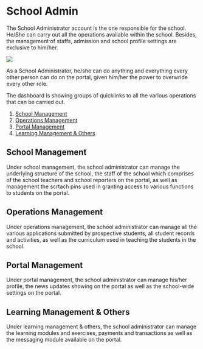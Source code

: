 # School Admin

The School Administrator account is the one responsible for the school. He/She can carry out all the operations available within the school. Besides, the management of staffs, admission and school profile settings are exclusive to him/her.

![](/images/admin.png)

As a School Administrator, he/she can do anything and everything every other person can do on the portal, given him/her the power to overwride every other role.

The dashboard is showing groups of quicklinks to all the various operations that can be carried out.

1. [School Management](#school-management)
2. [Operations Management](#operations-management)
3. [Portal Management](#portal-management)
4. [Learning Management & Others](#learning-management-others)

## School Management

Under school management, the school administrator can manage the underlying structure of the school, the staff of the school which comprises of the school teachers and school reporters on the portal, as well as management the scrtach pins used in granting access to various functions to students on the portal.

## Operations Management

Under operations management, the school administrator can manage all the various applications submitted by prospective students, all student records and activities, as well as the curriculum used in teaching the students in the school.

## Portal Management

Under portal management, the school administrator can manage his/her profile, the news updates showing on the portal as well as the school-wide settings on the portal.

## Learning Management & Others

Under learning management & others, the school administrator can manage the learning modules and exercises, payments and transactions as well as the messaging module available on the portal.
